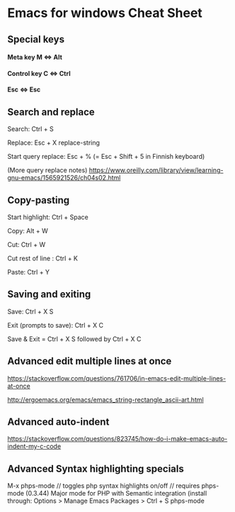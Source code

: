 # Emacs for windows Cheat Sheet


## Special keys

#### Meta key M <=> Alt
#### Control key C <=> Ctrl
#### Esc <=> Esc

## Search and replace

Search: Ctrl + S

Replace: Esc + X replace-string

Start query replace: Esc + %     (= Esc + Shift + 5  in Finnish keyboard)

(More query replace notes) https://www.oreilly.com/library/view/learning-gnu-emacs/1565921526/ch04s02.html

## Copy-pasting

Start highlight: Ctrl + Space

Copy: Alt + W

Cut: Ctrl + W

Cut rest of line : Ctrl + K

Paste: Ctrl + Y

## Saving and exiting

Save: Ctrl + X S

Exit (prompts to save): Ctrl + X C 

Save & Exit = Ctrl + X S  followed by Ctrl + X C

## Advanced edit multiple lines at once

https://stackoverflow.com/questions/761706/in-emacs-edit-multiple-lines-at-once

http://ergoemacs.org/emacs/emacs_string-rectangle_ascii-art.html

## Advanced auto-indent

https://stackoverflow.com/questions/823745/how-do-i-make-emacs-auto-indent-my-c-code

## Advanced Syntax highlighting specials

M-x phps-mode	// toggles php syntax highlights on/off
// requires phps-mode (0.3.44) Major mode for PHP with Semantic integration
(install through: Options > Manage Emacs Packages > Ctrl + S phps-mode


